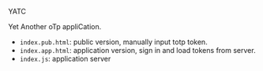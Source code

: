 YATC

Yet Another oTp appliCation.

- `index.pub.html`: public version, manually input totp token.
- `index.app.html`: application version, sign in and load tokens from server.
- `index.js`: application server
